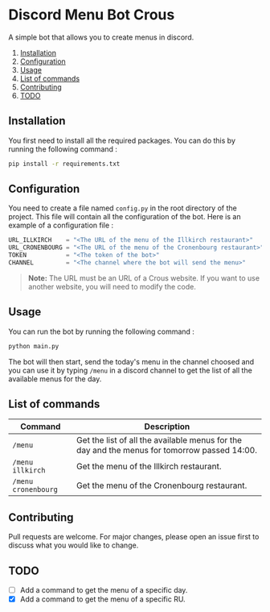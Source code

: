 # Discord Menu Bot Crous
A simple bot that allows you to create menus in discord.

1. [Installation](#installation)
2. [Configuration](#configuration)
3. [Usage](#usage)
4. [List of commands](#list-of-commands)
5. [Contributing](#contributing)
6. [TODO](#todo)

## Installation
You first need to install all the required packages. You can do this by running the following command :
```bash
pip install -r requirements.txt
```
## Configuration
You need to create a file named `config.py` in the root directory of the project. This file will contain all the configuration of the bot. Here is an example of a configuration file :
```py
URL_ILLKIRCH    = "<The URL of the menu of the Illkirch restaurant>"
URL_CRONENBOURG = "<The URL of the menu of the Cronenbourg restaurant>"
TOKEN           = "<The token of the bot>"
CHANNEL         = "<The channel where the bot will send the menu>"
```

> **Note:** The URL must be an URL of a Crous website. If you want to use another website, you will need to modify the code. 

## Usage
You can run the bot by running the following command :
```bash
python main.py
```
The bot will then start, send the today's menu in the channel choosed and you can use it by typing `/menu` in a discord channel to get the list of all the available menus for the day.

## List of commands
| Command             | Description                                                                                  |
| ------------------- | -------------------------------------------------------------------------------------------- |
| `/menu`             | Get the list of all the available menus for the day and the menus for tomorrow passed 14:00. |
| `/menu illkirch`    | Get the menu of the Illkirch restaurant.                                                     |
| `/menu cronenbourg` | Get the menu of the Cronenbourg restaurant.                                                  |

## Contributing
Pull requests are welcome. For major changes, please open an issue first to discuss what you would like to change.

## TODO
- [ ] Add a command to get the menu of a specific day.
- [x] Add a command to get the menu of a specific RU.
